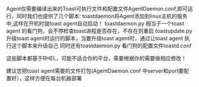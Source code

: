 Agent仅需要编译出来的Toast可执行文件和配置文件AgentDaemon.conf,即可运行，同时我们也提供了几个脚本:
toastdaemon将Agent添加到linux主机的服务中,这样在开机时就toast agent自动启动！
toastdaemon.py 相当于一个toast agent 的看门狗，会不停检查toast进程是否存在，不存在则重启
toastupdate.py 升级toast agent时运行的脚本，当要升级toast agent时，通过让toast agent 执行这个脚本来升级自己
同时还有toastdaemon.py 看门狗的配置文件toastd.conf

这些脚本都基于RHEL，可能不适合你的平台，需要根据你的需要做相应修改！

建议您把toast agent需要的文件打包(AgentDaemon.conf 中server和port要配置好），这样方便在每台机器部署

